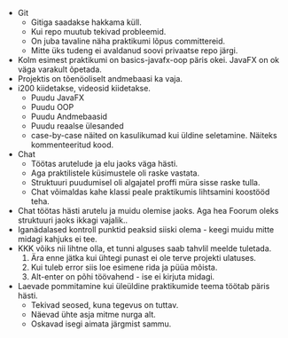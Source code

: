 * Git
    * Gitiga saadakse hakkama küll.
    * Kui repo muutub tekivad probleemid.
    * On juba tavaline näha praktikumi lõpus committereid.
    * Mitte üks tudeng ei avaldanud soovi privaatse repo järgi.
* Kolm esimest praktikumi on basics-javafx-oop päris okei. JavaFX on ok väga varakult õpetada.
* Projektis on tõenöoliselt andmebaasi ka vaja.
* i200 kiidetakse, videosid kiidetakse.
    - Puudu JavaFX
    - Puudu OOP
    - Puudu Andmebaasid
    - Puudu reaalse ülesanded
    * case-by-case näited on kasulikumad kui üldine seletamine. Näiteks kommenteeritud kood.
* Chat
    * Töötas arutelude ja elu jaoks väga hästi.
    * Aga praktilistele küsimustele oli raske vastata.
    * Struktuuri puudumisel oli algajatel proffi müra sisse raske tulla.
    * Chat võimaldas kahe klassi peale praktikumis lihtsamini koostööd teha.
* Chat töötas hästi arutelu ja muidu olemise jaoks. Aga hea Foorum oleks struktuuri jaoks ikkagi vajalik..
* Iganädalased kontroll punktid peaksid siiski olema - keegi muidu mitte midagi kahjuks ei tee.
* KKK võiks nii lihtne olla, et tunni alguses saab tahvlil meelde tuletada.
    1. Ära enne jätka kui ühtegi punast ei ole terve projekti ulatuses.
    2. Kui tuleb error siis loe esimene rida ja püüa mõista.
    3. Alt-enter on põhi töövahend - ise ei kirjuta midagi.
* Laevade pommitamine kui üleüldine praktikumide teema töötab päris hästi.
    * Tekivad seosed, kuna tegevus on tuttav.
    * Näevad ühte asja mitme nurga alt.
    * Oskavad isegi aimata järgmist sammu.
